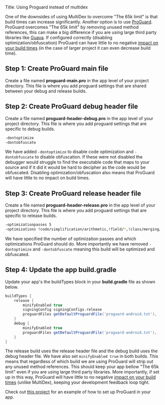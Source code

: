 Title: Using Proguard instead of multidex

One of the downsides of using MultiDex to overcome "The 65k limit" is that build times can increase significantly.
Another option is to use [ProGuard](https://www.guardsquare.com/proguard). ProGuard overcomes "The 65k limit" by removing unused method references,
this can make a big difference if you are using large third party libraries like [Guava](https://github.com/google/guava). If configured
correctly (disabling optimization/obfuscation) ProGuard can have little to no negative [impact on your build times](https://image.slidesharecdn.com/jackandjilldroidconlondon2015-160314154239/95/eric-lafortune-the-jack-and-jill-build-system-16-638.jpg?cb=1457972343) (in the case of larger project it can even decrease build time).

<!--more-->

## Step 1: Create ProGuard main file
Create a file named **proguard-main.pro** in the app level of your project directory. This file is where you add proguard settings that are shared between your debug and release builds.

## Step 2: Create ProGuard debug header file
Create a file named **proguard-header-debug.pro** in the app level of your project directory. This file is where you add proguard settings that are specific to debug builds.

```bash
-dontoptimize
-dontobfuscate
```

We have added `-dontoptimize` to disable code optimization and `-dontobfuscate` to disable obfuscation. If these were not disabled the debugger would struggle to find the executable code that maps to your source and if it did it would be hard to decipher as the code would be obfuscated. Disabling optimization/obfuscation also means that ProGuard will have little to no impact on build times.

## Step 3: Create ProGuard release header file
Create a file named **proguard-header-release.pro** in the app level of your project directory. This file is where you add proguard settings that are specific to release builds.

```bash
-optimizationpasses 5
-optimizations !code/simplification/arithmetic,!field/*,!class/merging/*
```

We have specified the number of optimization passes and which optimizations ProGuard should do. More importantly we have removed `-dontoptimize` and `-dontobfuscate` meaning this build will be optimized and obfuscated.

## Step 4: Update the app build.gradle
Update your app's the buildTypes block in your **build.gradle** file as shown below.

```groovy
buildTypes {
    release {
        minifyEnabled true
        signingConfig signingConfigs.release
        proguardFiles getDefaultProguardFile('proguard-android.txt'), 'proguard-header-release.pro', 'proguard-main.pro'
    }
    debug {
        minifyEnabled true
        proguardFiles getDefaultProguardFile('proguard-android.txt'), 'proguard-header-debug.pro', 'proguard-main.pro'
    }
}
```

The release build uses the release header file and the debug build uses the debug header file. We have also set `minifyEnabled true` in both builds. This means that regardless of which build we are using ProGuard will strip out any unused method references. This should keep your app bellow "The 65k limit" even if you are using large third party libraries. More importantly, if set up in this way, ProGuard will have little to no negative [impact on your build times](https://image.slidesharecdn.com/jackandjilldroidconlondon2015-160314154239/95/eric-lafortune-the-jack-and-jill-build-system-16-638.jpg?cb=1457972343) (unlike MultiDex), keeping your development feedback loop tight.

Check out [this project](https://github.com/andersmurphy/demo-app/commit/9d2241a2a6d2571696a1d3ad5ba37e521d8641f5) for an example of how to set up ProGuard in your app.

